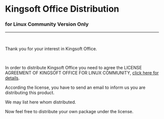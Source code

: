 Kingsoft Office Distribution
===
### for Linux Community Version Only
<hr/>
<br/>
<p>Thank you for your interest in Kingsoft Office.</p>
<br/>

In order to distribute Kingsoft Office you need to agree the LICENSE AGREEMENT OF KINGSOFT OFFICE FOR LINUX COMMUNITY, [click here for details](license.md).

According the license, you have to send an email to inform us you are distributing this product.

We may list here whom distributed.

Now feel free to distribute your own package under the license.
